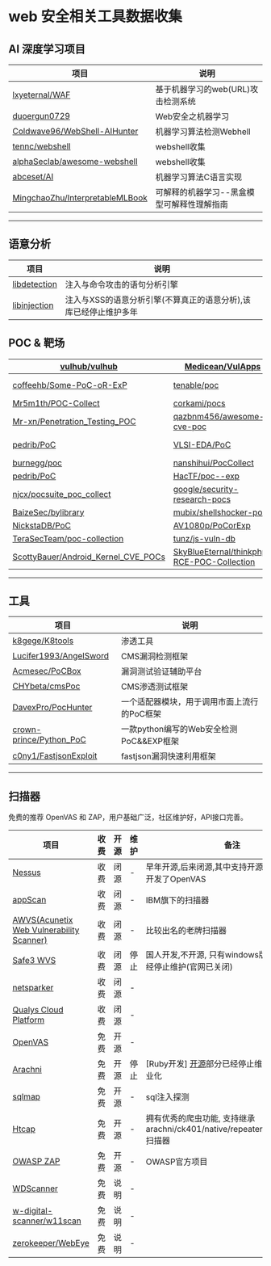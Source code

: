 # web 安全相关工具数据收集

## AI 深度学习项目

| 项目                                                                                    | 说明                     |
| ------------------------------------------------------------------------------------- | ---------------------- |
| [lxyeternal/WAF](https://github.com/lxyeternal/WAF)                                   | 基于机器学习的web(URL)攻击检测系统  |
| [duoergun0729 ](https://github.com/duoergun0729)                                      | Web安全之机器学习             |
| [Coldwave96/WebShell-AIHunter](https://github.com/Coldwave96/WebShell-AIHunter)       | 机器学习算法检测Webhell        |
| [tennc/webshell](https://github.com/tennc/webshell)                                   | webshell收集             |
| [alphaSeclab/awesome-webshell](https://github.com/alphaSeclab/awesome-webshell)       | webshell收集             |
| [abceset/AI](https://github.com/abceset/AI)                                           | 机器学习算法C语言实现            |
| [MingchaoZhu/InterpretableMLBook](https://github.com/MingchaoZhu/InterpretableMLBook) | 可解释的机器学习--黑盒模型可解释性理解指南 |

---

## 语意分析

| 项目                                                            | 说明                   |
| ----------------------------------------------------------------| ---------------------- |
| [libdetection](https://github.com/wallarm/libdetection)         |  注入与命令攻击的语句分析引擎 |
| [libinjection](https://github.com/libinjection/libinjection)    | 注入与XSS的语意分析引擎(不算真正的语意分析),该库已经停止维护多年 |

## POC & 靶场

| [vulhub/vulhub](https://github.com/vulhub/vulhub)                                                        | [Medicean/VulApps](https://github.com/Medicean/VulApps)                                                     | -                                                                   |
| -------------------------------------------------------------------------------------------------------- | ----------------------------------------------------------------------------------------------------------- | ------------------------------------------------------------------- |
| [coffeehb/Some-PoC-oR-ExP](https://github.com/coffeehb/Some-PoC-oR-ExP)                                  | [tenable/poc](https://github.com/tenable/poc)                                                               | [ym2011/POC-EXP](https://github.com/ym2011/POC-EXP)                 |
| [Mr5m1th/POC-Collect](https://github.com/Mr5m1th/POC-Collect)                                            | [corkami/pocs](https://github.com/corkami/pocs)                                                             | [thezdi/PoC](https://github.com/thezdi/PoC)                         |
| [Mr-xn/Penetration_Testing_POC](https://github.com/Mr-xn/Penetration_Testing_POC)                        | [qazbnm456/awesome-cve-poc](https://github.com/qazbnm456/awesome-cve-poc)                                   | [mcw0/PoC](https://github.com/mcw0/PoC)                             |
| [pedrib/PoC](https://github.com/pedrib/PoC)                                                              | [VLSI-EDA/PoC](https://github.com/VLSI-EDA/PoC)                                                             | [ele7enxxh/poc-exp](https://github.com/ele7enxxh/poc-exp)           |
| [burnegg/poc](https://github.com/burnegg/poc)                                                            | [nanshihui/PocCollect](https://github.com/nanshihui/PocCollect)                                             | [gottburgm/Exploits](https://github.com/gottburgm/Exploits)         |
| [pedrib/PoC](https://github.com/pedrib/PoC)                                                              | [HacTF/poc--exp](https://github.com/HacTF/poc--exp)                                                         | [V-E-O/PoC](https://github.com/V-E-O/PoC)                           |
| [njcx/pocsuite_poc_collect](https://github.com/njcx/pocsuite_poc_collect)                                | [google/security-research-pocs](https://github.com/google/security-research-pocs)                           | [nomi-sec/PoC-in-GitHub](https://github.com/nomi-sec/PoC-in-GitHub) |
| [BaizeSec/bylibrary](https://github.com/BaizeSec/bylibrary/tree/main/docs/%E6%BC%8F%E6%B4%9E%E5%BA%93)   | [mubix/shellshocker-pocs](https://github.com/mubix/shellshocker-pocs)                                       | [jas502n](https://github.com/jas502n?tab=repositories)              |
| [NickstaDB/PoC](https://github.com/NickstaDB/PoC)                                                        | [AV1080p/PoCorExp](https://github.com/AV1080p/PoCorExp)                                                     | [lgandx/PoC](https://github.com/lgandx/PoC)                         |
| [TeraSecTeam/poc-collection](https://github.com/TeraSecTeam/poc-collection/blob/main/poc-collection.csv) | [tunz/js-vuln-db](https://github.com/tunz/js-vuln-db)                                                       | [pochubs/pochubs](https://github.com/pochubs/pochubs)               |
| [ScottyBauer/Android_Kernel_CVE_POCs](https://github.com/ScottyBauer/Android_Kernel_CVE_POCs)            | [SkyBlueEternal/thinkphp-RCE-POC-Collection](https://github.com/SkyBlueEternal/thinkphp-RCE-POC-Collection) |                                                                     |

----

## 工具

| 项目                                                                    | 说明                           |
| --------------------------------------------------------------------- | ---------------------------- |
| [k8gege/K8tools](https://github.com/k8gege/K8tools)                   | 渗透工具                         |
| [Lucifer1993/AngelSword](https://github.com/Lucifer1993/AngelSword)   | CMS漏洞检测框架                    |
| [Acmesec/PoCBox](https://github.com/Acmesec/PoCBox)                   | 漏洞测试验证辅助平台                   |
| [CHYbeta/cmsPoc](https://github.com/CHYbeta/cmsPoc)                   | CMS渗透测试框架                    |
| [DavexPro/PocHunter](https://github.com/DavexPro/PocHunter)           | 一个适配器模块，用于调用市面上流行的PoC框架      |
| [crown-prince/Python_PoC](https://github.com/crown-prince/Python_PoC) | 一款python编写的Web安全检测PoC&&EXP框架 |
| [c0ny1/FastjsonExploit](https://github.com/c0ny1/FastjsonExploit)     | fastjson漏洞快速利用框架             |

---

## 扫描器

免费的推荐 OpenVAS 和 ZAP，用户基础广泛，社区维护好，API接口完善。

| 项目                                                                                             | 收费  | 开源  | 维护  | 备注                                                                | 使用说明                   |
| ---------------------------------------------------------------------------------------------- | --- | --- | --- | ----------------------------------------------------------------- | ---------------------- |
| [Nessus](https://www.tenable.com/products/nessus)                                              | 收费  | 闭源  | -   | 早年开源,后来闭源,其中支持开源的部分开发者开发了OpenVAS                                  |                        |
| [appScan](https://www.hcltechsw.com/products/appscan)                                          | 收费  | 闭源  | -   | IBM旗下的扫描器                                                         |                        |
| [AWVS(Acunetix Web Vulnerability Scanner)](https://www.acunetix.com/web-vulnerability-scanner) | 收费  | 闭源  | -   | 比较出名的老牌扫描器                                                        |                        |
| [Safe3 WVS](https://sourceforge.net/projects/safe3wvs/)                                        | 收费  | 闭源  | 停止  | 国人开发,不开源, 只有windows版本, 13年就已经停止维护(官网已关闭)                          |                        |
| [netsparker](https://www.netsparker.com/)                                                      | 收费  | 闭源  | -   |                                                                   |                        |
| [Qualys Cloud Platform](https://www.qualys.com/cloud-platform/)                                | 收费  | 闭源  | -   |                                                                   |                        |
| [OpenVAS](https://www.openvas.org/)                                                            | 免费  | 开源  | -   |                                                                   |                        |
| [Arachni](https://www.arachni-scanner.com/)                                                    | 免费  | 开源  | 停止  | [Ruby开发] [开源](https://github.com/Arachni/arachni)部分已经停止维护,作者开始商业化 | [DOC](docs/arachni.md) |
| [sqlmap](https://github.com/sqlmapproject/sqlmap)                                              | 免费  | 开源  | -   | sql注入探测                                                           |                        |
| [Htcap](https://htcap.org/)                                                                    | 免费  | 开源  | -   | 拥有优秀的爬虫功能, 支持继承arachni/ck401/native/repeater/sqlmap/wapiti 扫描器    |                        |
| [OWASP ZAP](https://owasp.org/www-project-zap/)                                                | 免费  | 开源  | -   | OWASP官方项目                                                         | [DOC](docs/zaproxy.md) |
| [WDScanner](https://github.com/TideSec/WDScanner)                                              | 免费  | 说明  | -   |                                                                   |                        |
| [w-digital-scanner/w11scan](https://github.com/w-digital-scanner/w11scan)                      | 免费  | 说明  | -   |                                                                   |                        |
| [zerokeeper/WebEye](https://github.com/zerokeeper/WebEye)                                      | 免费  | 说明  | -   |                                                                   |                        |
